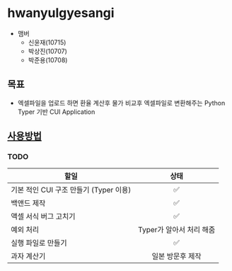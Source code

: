 # hwanyulgyesangi
- 맴버
    - 신윤재(10715)
    - 박상진(10707)
    - 박준용(10708)

## 목표
- 엑셀파일을 업로드 하면 환율 계산후 물가 비교후 엑셀파일로 변환해주는 Python Typer 기반 CUI Application

## [사용방법](docs/use.md)

### TODO
| 할일                          |        상태        |
|-----------------------------|:----------------:|
| 기본 적인 CUI 구조 만들기 (Typer 이용) |        ✅         |
| 백앤드 제작                      |        ✅         |
| 액셀 서식 버그 고치기                |        ✅         |
| 예외 처리                       | Typer가 알아서 처리 해줌 |
| 실행 파일로 만들기                  |        ✅         |
| 과자 계산기                      |    일본 방문후 제작     |
